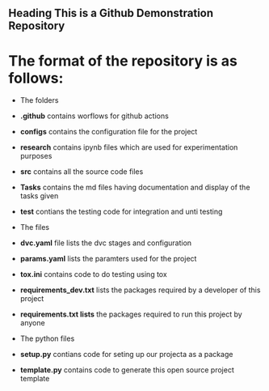 ## Heading This is a Github Demonstration Repository

# The format of the repository is as follows:

* The folders 
 * **.github** contains worflows for github actions
 * **configs** contains the configuration file for the project
 * **research** contains ipynb files which are used for experimentation purposes
 * **src** contains all the source code files 
 * **Tasks** contains the md files having documentation and display of the tasks given 
 * **test** contians the testing code for integration and unti testing

* The files 
 * **dvc.yaml** file lists the dvc stages and configuration
 * **params.yaml** lists the paramters used for the project
 * **tox.ini** contains code to do testing using tox

 * **requirements_dev.txt** lists the packages required by a developer of this project
 * **requirements.txt lists** the packages required to run this project by anyone

* The python files 
 * **setup.py** contians code for seting up our projecta as a package
 * **template.py** contains code to generate this open source project template